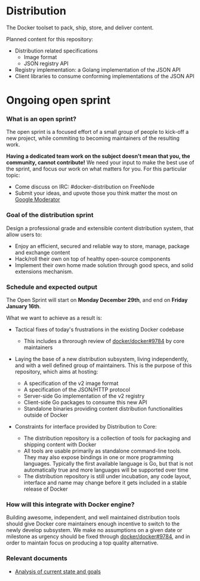 Distribution
============

The Docker toolset to pack, ship, store, and deliver content.

Planned content for this repository:

* Distribution related specifications
    - Image format
    - JSON registry API
* Registry implementation: a Golang implementation of the JSON API
* Client libraries to consume conforming implementations of the JSON API

# Ongoing open sprint

### What is an open sprint?

The open sprint is a focused effort of a small group of people to kick-off a new project, while commiting to becoming maintainers of the resulting work.

**Having a dedicated team work on the subject doesn't mean that you, the community, cannot contribute!** We need your input to make the best use of the sprint, and focus our work on what matters for you. For this particular topic:

* Come discuss on IRC: #docker-distribution on FreeNode
* Submit your ideas, and upvote those you think matter the most on [Google Moderator](https://www.google.com/moderator/?authuser=1#16/e=2165c3)

### Goal of the distribution sprint

Design a professional grade and extensible content distribution system, that allow users to:

* Enjoy an efficient, secured and reliable way to store, manage, package and exchange content
* Hack/roll their own on top of healthy open-source components
* Implement their own home made solution through good specs, and solid extensions mechanism.

### Schedule and expected output

The Open Sprint will start on **Monday December 29th**, and end on **Friday January 16th**.

What we want to achieve as a result is:

* Tactical fixes of today's frustrations in the existing Docker codebase
  - This includes a throrough review of [docker/docker#9784](https://github.com/docker/docker/pull/9784) by core maintainers

* Laying the base of a new distribution subsystem, living independently, and with a well defined group of maintainers. This is the purpose of this repository, which aims at hosting:
  - A specification of the v2 image format
  - A specification of the JSON/HTTP protocol
  - Server-side Go implementation of the v2 registry
  - Client-side Go packages to consume this new API
  - Standalone binaries providing content distribution functionalities outside of Docker

* Constraints for interface provided by Distribution to Core:
  - The distribution repository is a collection of tools for packaging and
    shipping content with Docker
  - All tools are usable primarily as standalone command-line tools. They may
    also expose bindings in one or more programming languages. Typically the
    first available language is Go, but that is not automatically true and more
    languages will be supported over time
  - The distribution repository is still under incubation, any code layout,
    interface and name may change before it gets included in a stable release of
    Docker

### How will this integrate with Docker engine?

Building awesome, independent, and well maintained distribution tools should give Docker core maintainers enough incentive to switch to the newly develop subsystem. We make no assumptions on a given date or milestone as urgency should be fixed through [docker/docker#9784](https://github.com/docker/docker/pull/9784), and in order to maintain focus on producing a top quality alternative.

### Relevant documents

* [Analysis of current state and goals](doc/opensprint/kickoff.md)
